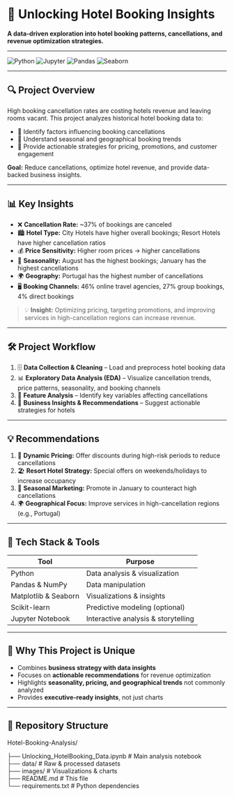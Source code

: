 # 🏨 Unlocking Hotel Booking Insights


**A data-driven exploration into hotel booking patterns, cancellations, and revenue optimization strategies.**  

---

![Python](https://img.shields.io/badge/Python-3776AB?style=for-the-badge&logo=python&logoColor=white)
![Jupyter](https://img.shields.io/badge/Jupyter-F37626?style=for-the-badge&logo=jupyter&logoColor=white)
![Pandas](https://img.shields.io/badge/Pandas-150458?style=for-the-badge&logo=pandas&logoColor=white)
![Seaborn](https://img.shields.io/badge/Seaborn-4C72B0?style=for-the-badge)

---

## 🔍 Project Overview

High booking cancellation rates are costing hotels revenue and leaving rooms vacant. This project analyzes historical hotel booking data to:

- 📌 Identify factors influencing booking cancellations  
- 📌 Understand seasonal and geographical booking trends  
- 📌 Provide actionable strategies for pricing, promotions, and customer engagement  

**Goal:** Reduce cancellations, optimize hotel revenue, and provide data-backed business insights.

---

## 📊 Key Insights

- ❌ **Cancellation Rate:** ~37% of bookings are canceled  
- 🏙️ **Hotel Type:** City Hotels have higher overall bookings; Resort Hotels have higher cancellation ratios  
- 💰 **Price Sensitivity:** Higher room prices → higher cancellations  
- 📆 **Seasonality:** August has the highest bookings; January has the highest cancellations  
- 🌍 **Geography:** Portugal has the highest number of cancellations  
- 🖥️ **Booking Channels:** 46% online travel agencies, 27% group bookings, 4% direct bookings  

> 💡 **Insight:** Optimizing pricing, targeting promotions, and improving services in high-cancellation regions can increase revenue.

---

## 🛠 Project Workflow

1. 🗄️ **Data Collection & Cleaning** – Load and preprocess hotel booking data  
2. 📊 **Exploratory Data Analysis (EDA)** – Visualize cancellation trends, price patterns, seasonality, and booking channels  
3. 🔑 **Feature Analysis** – Identify key variables affecting cancellations  
4. 💼 **Business Insights & Recommendations** – Suggest actionable strategies for hotels

---

## 💡 Recommendations

1. 🎯 **Dynamic Pricing:** Offer discounts during high-risk periods to reduce cancellations  
2. 🏖️ **Resort Hotel Strategy:** Special offers on weekends/holidays to increase occupancy  
3. 📣 **Seasonal Marketing:** Promote in January to counteract high cancellations  
4. 🌍 **Geographical Focus:** Improve services in high-cancellation regions (e.g., Portugal)  

---

## 🧩 Tech Stack & Tools

| Tool | Purpose |
|------|---------|
| Python | Data analysis & visualization |
| Pandas & NumPy | Data manipulation |
| Matplotlib & Seaborn | Visualizations & insights |
| Scikit-learn | Predictive modeling (optional) |
| Jupyter Notebook | Interactive analysis & storytelling |

---

## 🌟 Why This Project is Unique

- Combines **business strategy with data insights**  
- Focuses on **actionable recommendations** for revenue optimization  
- Highlights **seasonality, pricing, and geographical trends** not commonly analyzed  
- Provides **executive-ready insights**, not just charts  

---

## 📁 Repository Structure

Hotel-Booking-Analysis/

├── Unlocking_HotelBooking_Data.ipynb      # Main analysis notebook  
├── data/                                  # Raw & processed datasets  
├── images/                                # Visualizations & charts  
├── README.md                              # This file  
└── requirements.txt                       # Python dependencies




